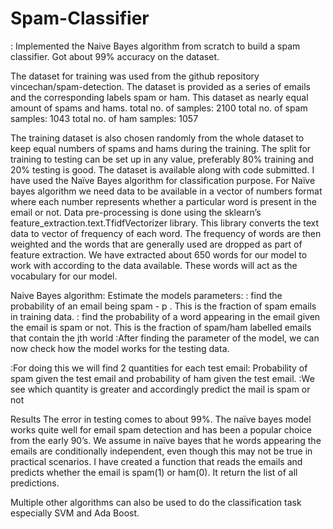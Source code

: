 # Spam-Classifier
: Implemented the Naive Bayes algorithm from scratch to build a spam classifier. Got about 99% accuracy on the dataset.

The dataset for training was used from the github repository vincechan/spam-detection. The dataset is provided as a series of emails and the corresponding labels spam or ham. This dataset as nearly equal amount of spams and hams. 
total no. of samples: 2100
total no. of spam samples: 1043
total no. of ham samples: 1057

The training dataset is also chosen randomly from the whole dataset to keep equal numbers of spams and hams during the training. The split for training to testing can be set up in any value, preferably 80% training and 20% testing is good.
The dataset is available along with code submitted.
I have used the Naïve Bayes algorithm for classification purpose. For Naïve bayes algorithm we need data to be available in a vector of numbers format where each number represents whether a particular word is present in the email or not.
Data pre-processing is done using the sklearn’s feature_extraction.text.TfidfVectorizer library. This library converts the text data to vector of frequency of each word. The frequency of words are then weighted and the words that are generally used are dropped as part of feature extraction.
 We have extracted about 650 words for our model to work with according to the data available. These words will act as the vocabulary for our model.

Naive Bayes algorithm:
Estimate the models parameters:
: find the probability of an email being spam - p . This is the fraction of spam emails in training data. 
: find the probability of a word appearing in the email given the email is spam or not. This is the fraction of spam/ham labelled emails that contain the jth world
:After finding the parameter of the model, we can now check how the model works for the testing data.

:For doing this we will find 2 quantities for each test email:
Probability of spam given the test email and probability of ham given the test email.
:We see which quantity is greater and accordingly predict the mail is spam or not

Results
The error in testing comes to about 99%. The naïve bayes model works quite well for email spam detection and has been a popular choice from the early 90’s. We assume in naïve bayes that he words appearing the emails are conditionally independent, even though this may not be true in practical scenarios.
I have created a function that reads the emails and predicts whether the email is spam(1) or ham(0). It return the list of all predictions.

Multiple other algorithms can also be used to do the classification task especially SVM and Ada Boost. 
